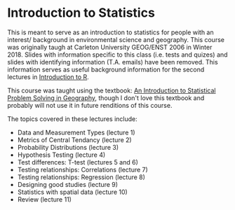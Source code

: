 # Introduction to Statistics 

This is meant to serve as an introduction to statistics for people with an interest/ background in environmental science and geography. This course was originally taugh at Carleton University GEOG/ENST 2006 in Winter 2018. Slides with information specific to this class (i.e. tests and quizes) and slides with identifying information (T.A. emails) have been removed. This information serves as useful background information for the second lectures in [Introduction to R](https://github.com/kristineccles/Introduction_to_R). 

This course was taught using the textbook: [An Introduction to Statistical Problem Solving in Geography](https://www.amazon.ca/Introduction-Statistical-Problem-Solving-Geography/dp/1478611197), though I don't love this textbook and probably will not use it in future renditions of this course.

The topics covered in these lectures include: 
- Data and Measurement Types (lecture 1)
- Metrics of Central Tendancy (lecture 2)
- Probability Distributions (lecture 3)
- Hypothesis Testing (lecture 4)
- Test differences: T-test (lectures 5 and 6)
- Testing relationships: Correlations (lecture 7)
- Testing relationships: Regression (lecture 8)
- Designing good studies (lecture 9)
- Statistics with spatial data (lecture 10)
- Review (lecture 11)

